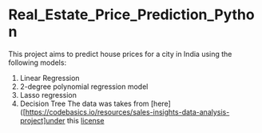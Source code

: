 # Real_Estate_Price_Prediction_Python

This project aims to predict house prices for a city in India using the following models:
1. Linear Regression
2. 2-degree polynomial regression model
3. Lasso regression
4. Decision Tree
The data was takes from [here]([https://codebasics.io/resources/sales-insights-data-analysis-project]under this [license]([https://codebasics.io/resources/sales-insights-data-analysis-project](https://creativecommons.org/publicdomain/zero/1.0/)https://creativecommons.org/publicdomain/zero/1.0/)
